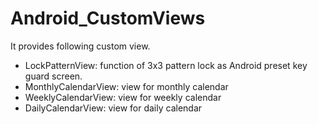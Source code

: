 # Android_CustomViews
It provides following custom view.
* LockPatternView: function of 3x3 pattern lock as Android preset key guard screen.
* MonthlyCalendarView: view for monthly calendar
* WeeklyCalendarView: view for weekly calendar
* DailyCalendarView: view for daily calendar

